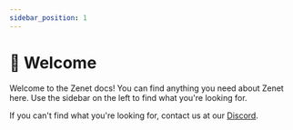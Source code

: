 ```yaml
---
sidebar_position: 1
---
```

# 👋 Welcome

Welcome to the Zenet docs! You can find anything you need about Zenet here. Use the sidebar on the left to find what you're looking for.

If you can't find what you're looking for, contact us at our [Discord](https://zenet.host/discord).
